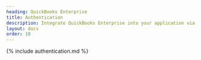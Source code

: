 ```yaml
---
heading: QuickBooks Enterprise
title: Authentication
description: Integrate QuickBooks Enterprise into your application via the Cloud Elements APIs.
layout: docs
order: 10
---
```


{% include authentication.md %}
